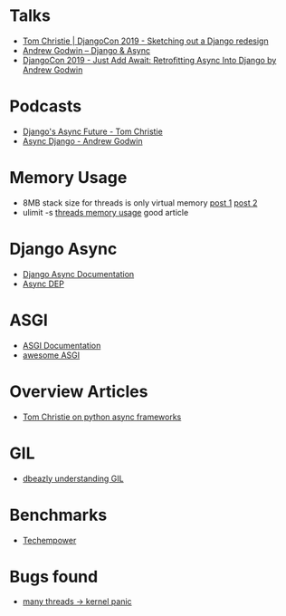 # Talks
* [Tom Christie | DjangoCon 2019 - Sketching out a Django redesign](https://www.youtube.com/watch?v=u8GSFEg5lnU&t=1s)
* [Andrew Godwin – Django & Async](https://www.youtube.com/watch?v=M_ENwEB5UUk&t=2s)
* [DjangoCon 2019 - Just Add Await: Retrofitting Async Into Django by Andrew Godwin](https://www.youtube.com/watch?v=d9BAUBEyFgM)

# Podcasts
* [Django's Async Future - Tom Christie
](https://djangochat.com/episodes/django-async-future-tom-christie)
* [Async Django - Andrew Godwin](https://djangochat.com/episodes/async-django-andrew-godwin)

# Memory Usage
* 8MB stack size for threads is only virtual memory [post 1](https://unix.stackexchange.com/questions/473416/why-on-modern-linux-the-default-stack-size-is-so-huge-8mb-even-10-on-some-di?noredirect=1&lq=1) [post 2](https://unix.stackexchange.com/questions/127602/default-stack-size-for-pthreads?noredirect=1&lq=1)
* ulimit -s [threads memory usage](https://eli.thegreenplace.net/2018/measuring-context-switching-and-memory-overheads-for-linux-threads/) good article

# Django Async

* [Django Async Documentation](https://docs.djangoproject.com/en/3.1/topics/async/)
* [Async DEP](https://github.com/django/deps/blob/master/accepted/0009-async.rst)

# ASGI
* [ASGI Documentation](https://asgi.readthedocs.io/en/latest/)
* [awesome ASGI](https://github.com/florimondmanca/awesome-asgi)


# Overview Articles
* [Tom Christie on python async frameworks](https://www.encode.io/articles/python-async-frameworks-beyond-developer-tribalism)

# GIL
* [dbeazly understanding GIL](https://www.dabeaz.com/python/UnderstandingGIL.pdf)

# Benchmarks
* [Techempower](https://www.techempower.com/benchmarks/)

# Bugs found
* [many threads -> kernel panic](https://feedbackassistant.apple.com/feedback/7862123)